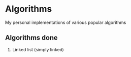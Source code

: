 # Algorithms
My personal implementations of various popular algorithms

## Algorithms done
 1. Linked list (simply linked)
